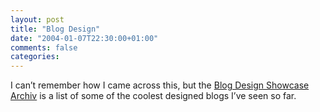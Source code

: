 ```yaml
---
layout: post
title: "Blog Design"
date: "2004-01-07T22:30:00+01:00"
comments: false
categories: 
---
```


<p>I can&#8217;t remember how I came across this, but the <a href="http://www.cre8d-design.com/journal/archives/cat_blog_design_showcase.php?page=1">Blog Design Showcase Archiv</a> is a list of some of the coolest designed blogs I&#8217;ve seen so far.</p>



